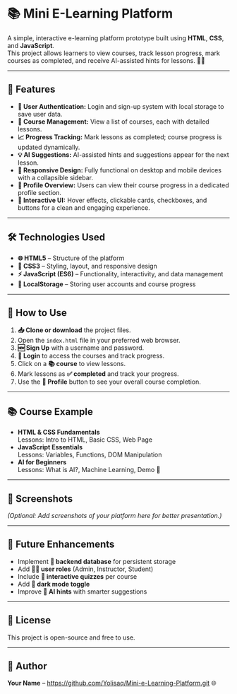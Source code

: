 # 📚 Mini E-Learning Platform

A simple, interactive e-learning platform prototype built using **HTML**, **CSS**, and **JavaScript**.  
This project allows learners to view courses, track lesson progress, mark courses as completed, and receive AI-assisted hints for lessons. 🤖✨

---

## 🚀 Features

- **🔑 User Authentication:** Login and sign-up system with local storage to save user data.
- **📖 Course Management:** View a list of courses, each with detailed lessons.
- **📈 Progress Tracking:** Mark lessons as completed; course progress is updated dynamically.
- **💡 AI Suggestions:** AI-assisted hints and suggestions appear for the next lesson.
- **📱 Responsive Design:** Fully functional on desktop and mobile devices with a collapsible sidebar.
- **👤 Profile Overview:** Users can view their course progress in a dedicated profile section.
- **🎨 Interactive UI:** Hover effects, clickable cards, checkboxes, and buttons for a clean and engaging experience.

---

## 🛠 Technologies Used

- **🌐 HTML5** – Structure of the platform
- **🎨 CSS3** – Styling, layout, and responsive design
- **⚡ JavaScript (ES6)** – Functionality, interactivity, and data management
- **💾 LocalStorage** – Storing user accounts and course progress

---

## 📝 How to Use

1. **📥 Clone or download** the project files.
2. Open the `index.html` file in your preferred web browser.
3. **🆕 Sign Up** with a username and password.
4. **🔑 Login** to access the courses and track progress.
5. Click on a **📚 course** to view lessons.
6. Mark lessons as **✅ completed** and track your progress.
7. Use the **👤 Profile** button to see your overall course completion.

---

## 📚 Course Example

- **HTML & CSS Fundamentals**  
  Lessons: Intro to HTML, Basic CSS, Web Page
- **JavaScript Essentials**  
  Lessons: Variables, Functions, DOM Manipulation
- **AI for Beginners**  
  Lessons: What is AI?, Machine Learning, Demo 🤖

---

## 📸 Screenshots

*(Optional: Add screenshots of your platform here for better presentation.)*

---

## 🌟 Future Enhancements

- Implement **💾 backend database** for persistent storage
- Add **👩‍🏫 user roles** (Admin, Instructor, Student)
- Include **📝 interactive quizzes** per course
- Add **🌙 dark mode toggle**
- Improve **🤖 AI hints** with smarter suggestions

---

## 📝 License

This project is open-source and free to use.

---

## 👤 Author

**Your Name** – https://github.com/Yolisaq/Mini-e-Learning-Platform.git 🌐

